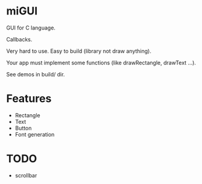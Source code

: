 # miGUI

GUI for C language.

Callbacks.

Very hard to use. Easy to build (library not draw anything).

Your app must implement some functions (like drawRectangle, drawText ...).

See demos in build/ dir.

# Features

* Rectangle
* Text
* Button
* Font generation

# TODO

* scrollbar


